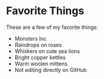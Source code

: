 # Favorite Things

These are a few of my favorite things:

- Monsters Inc
- Raindrops on roses
- Whiskers on cute sea lions
- Bright copper kettles
- Warm woolen mittens
- Not editing directly on GitHub
